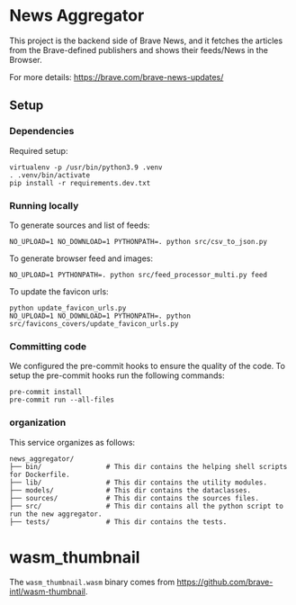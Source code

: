 # News Aggregator
This project is the backend side of Brave News, and it fetches the articles from the Brave-defined publishers and
shows their feeds/News in the Browser.

For more details: https://brave.com/brave-news-updates/

## Setup

### Dependencies
Required setup:

    virtualenv -p /usr/bin/python3.9 .venv
    . .venv/bin/activate
    pip install -r requirements.dev.txt


### Running locally

To generate sources and list of feeds:


    NO_UPLOAD=1 NO_DOWNLOAD=1 PYTHONPATH=. python src/csv_to_json.py

To generate browser feed and images:

    NO_UPLOAD=1 PYTHONPATH=. python src/feed_processor_multi.py feed

To update the favicon urls:

    python update_favicon_urls.py
    NO_UPLOAD=1 NO_DOWNLOAD=1 PYTHONPATH=. python src/favicons_covers/update_favicon_urls.py

### Committing code

We configured the pre-commit hooks to ensure the quality of the code. To setup the pre-commit hooks run the following
commands:

    pre-commit install
    pre-commit run --all-files


### organization

This service organizes as follows:
```
news_aggregator/
├── bin/                # This dir contains the helping shell scripts for Dockerfile.
├── lib/                # This dir contains the utility modules.
├── models/             # This dir contains the dataclasses.
├── sources/            # This dir contains the sources files.
├── src/                # This dir contains all the python script to run the new aggregator.
├── tests/              # This dir contains the tests.
```

# wasm_thumbnail

The `wasm_thumbnail.wasm` binary comes from <https://github.com/brave-intl/wasm-thumbnail>.
